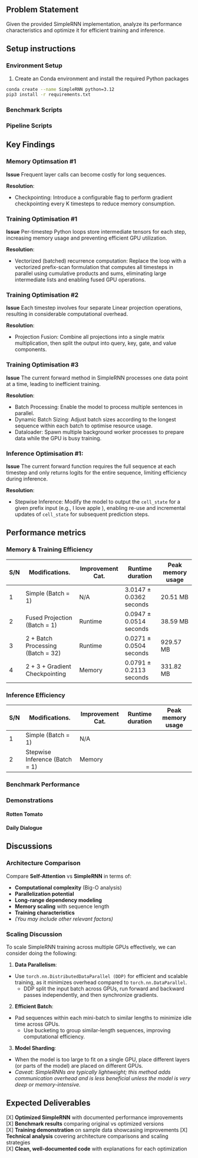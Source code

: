 ## Problem Statement
Given the provided SimpleRNN implementation, analyze its performance characteristics and optimize it for efficient training and inference.

## Setup instructions

### Environment Setup

1. Create an Conda environment and install the required Python packages

```bash
conda create --name SimpleRNN python=3.12
pip3 install -r requirements.txt
```

### Benchmark Scripts

### Pipeline Scripts

## Key Findings

### Memory Optimsation #1

**Issue**
Frequent layer calls can become costly for long sequences.

**Resolution**:
- Checkpointing: Introduce a configurable flag to perform gradient checkpointing every K timesteps to reduce memory consumption.

### Training Optimisation #1

**Issue**
Per-timestep Python loops store intermediate tensors for each step, increasing memory usage and preventing efficient GPU utilization.

**Resolution**:
- Vectorized (batched) recurrence computation: Replace the loop with a vectorized prefix-scan formulation that computes all timesteps in parallel using cumulative products and sums, eliminating large intermediate lists and enabling fused GPU operations.

### Training Optimisation #2

**Issue**
Each timestep involves four separate Linear projection operations, resulting in considerable computational overhead.

**Resolution**:
- Projection Fusion: Combine all projections into a single matrix multiplication, then split the output into query, key, gate, and value components.

### Training Optimisation #3

**Issue**
The current forward method in SimpleRNN processes one data point at a time, leading to inefficient training.

**Resolution**:
- Batch Processing: Enable the model to process multiple sentences in parallel.
- Dynamic Batch Sizing: Adjust batch sizes according to the longest sequence within each batch to optimise resource usage.
- Dataloader: Spawn multiple background worker processes to prepare data while the GPU is busy training.

### Inference Optimisation #1:

**Issue**
The current forward function requires the full sequence at each timestep and only returns logits for the entire sequence, limiting efficiency during inference.

**Resolution**:
- Stepwise Inference: Modify the model to output the `cell_state` for a given prefix input (e.g., <en> I love apple <ja>), enabling re-use and incremental updates of `cell_state` for subsequent prediction steps.

## Performance metrics

### Memory & Training Efficiency

| S/N | Modifications.    | Improvement Cat. |Runtime duration | Peak memory usage | 
|-----|-------------------|------------------|------------------|-------------------|
| 1| Simple (Batch = 1)  | N/A         | 3.0147 ± 0.0362 seconds  | 20.51 MB          |
| 2| Fused Projection (Batch = 1)  | Runtime   | 0.0947 ± 0.0514 seconds                  |38.59 MB
| 3| 2 + Batch Processing (Batch = 32)   | Runtime                 |  0.0271 ± 0.0504 seconds                  | 929.57 MB|
| 4 | 2 + 3 + Gradient Checkpointing | Memory |  0.0791 ± 0.2113 seconds | 331.82 MB|

### Inference Efficiency

| S/N | Modifications.    | Improvement Cat. |Runtime duration | Peak memory usage | 
|-----|-------------------|------------------|------------------|-------------------|
| 1| Simple (Batch = 1)   | N/A         |               |         |
| 2| Stepwise Inference (Batch = 1) | Memory   |                  |                   |

### Benchmark Performance

### Demonstrations

#### Rotten Tomato

#### Daily Dialogue

## Discussions

### Architecture Comparison
Compare **Self-Attention** vs **SimpleRNN** in terms of:

- **Computational complexity** (Big-O analysis)  
- **Parallelization potential** 
- **Long-range dependency modeling**  
- **Memory scaling** with sequence length  
- **Training characteristics**  
- *(You may include other relevant factors)*

### Scaling Discussion
To scale SimpleRNN training across multiple GPUs effectively, we can consider doing the following:

1. **Data Parallelism**:
- Use `torch.nn.DistributedDataParallel (DDP)` for efficient and scalable training, as it minimizes overhead compared to `torch.nn.DataParallel`.
  - DDP split the input batch across GPUs, run forward and backward passes independently, and then synchronize gradients.

2. **Efficient Batch**:
- Pad sequences within each mini-batch to similar lengths to minimize idle time across GPUs.
  - Use bucketing to group similar-length sequences, improving computational efficiency.

3. **Model Sharding**:
- When the model is too large to fit on a single GPU, place different layers (or parts of the model) are placed on different GPUs.
- *Caveat: SimpleRNNs are typically lightweight; this method adds communication overhead and is less beneficial unless the model is very deep or memory-intensive.*

## Expected Deliverables
[X] **Optimized SimpleRNN** with documented performance improvements  
[X] **Benchmark results** comparing original vs optimized versions  
[X] **Training demonstration** on sample data showcasing improvements 
[X] **Technical analysis** covering architecture comparisons and scaling strategies  
[X] **Clean, well-documented code** with explanations for each optimization
